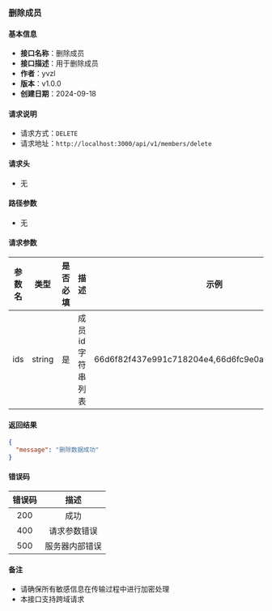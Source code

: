 ### 删除成员

#### 基本信息

- **接口名称**：删除成员
- **接口描述**：用于删除成员
- **作者**：yvzl
- **版本**：v1.0.0
- **创建日期**：2024-09-18

#### 请求说明

- 请求方式：`DELETE`
- 请求地址：`http://localhost:3000/api/v1/members/delete`

#### 请求头

- 无

#### 路径参数

- 无

#### 请求参数

| 参数名 |   类型   | 是否必填 |    描述     |                         示例                         |
|:---:|:------:|:----:|:---------:|:--------------------------------------------------:|
| ids | string |  是   | 成员id字符串列表 | 66d6f82f437e991c718204e4,66d6fc9e0a0626ebcc584db1  |

#### 返回结果

```json
{
  "message": "删除数据成功"
}
```

#### 错误码

| 错误码 |   描述    |
|:---:|:-------:|
| 200 |   成功    |
| 400 | 请求参数错误  |
| 500 | 服务器内部错误 |

#### 备注

- 请确保所有敏感信息在传输过程中进行加密处理
- 本接口支持跨域请求